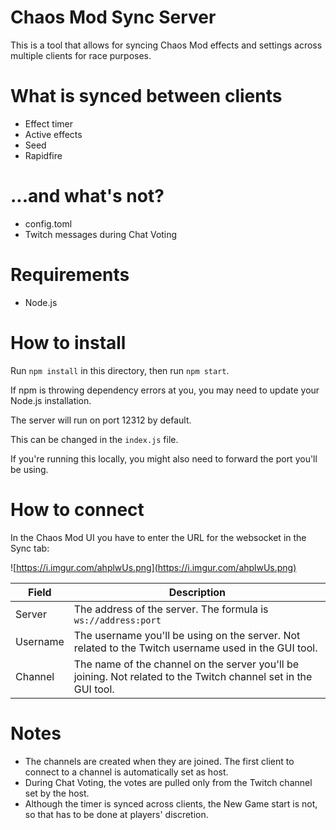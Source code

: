 # Chaos Mod Sync Server
This is a tool that allows for syncing Chaos Mod effects and settings across multiple clients for race purposes.

# What is synced between clients
* Effect timer
* Active effects
* Seed
* Rapidfire

# ...and what's not?
* config.toml
* Twitch messages during Chat Voting

# Requirements
* Node.js

# How to install
Run `npm install` in this directory, then run `npm start`.

If npm is throwing dependency errors at you, you may need to update your Node.js installation.

The server will run on port 12312 by default.

This can be changed in the `index.js` file.

If you're running this locally, you might also need to forward the port you'll be using.

# How to connect
In the Chaos Mod UI you have to enter the URL for the websocket in the Sync tab:

![https://i.imgur.com/ahplwUs.png](https://i.imgur.com/ahplwUs.png)

| Field    | Description                                                                                          |
|----------|------------------------------------------------------------------------------------------------------|
| Server   | The address of the server. The formula is `ws://address:port`                                        |
| Username | The username you'll be using on the server. Not related to the Twitch username used in the GUI tool.              |
| Channel  | The name of the channel on the server you'll be joining. Not related to the Twitch channel set in the GUI tool.    |


# Notes
* The channels are created when they are joined. The first client to connect to a channel is automatically set as host.
* During Chat Voting, the votes are pulled only from the Twitch channel set by the host.
* Although the timer is synced across clients, the New Game start is not, so that has to be done at players' discretion.
